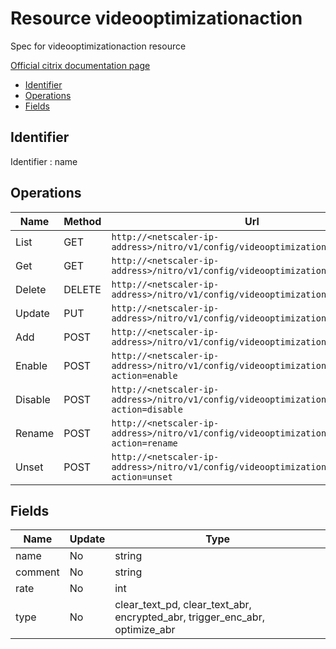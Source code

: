 # Resource videooptimizationaction

Spec for videooptimizationaction resource

[Official citrix documentation page](https://developer-docs.citrix.com/projects/netscaler-nitro-api/en/12.0/configuration/videooptimization/videooptimizationaction/videooptimizationaction/)

- [Identifier](#identifier)
- [Operations](#operations)
- [Fields](#fields)

## Identifier

Identifier : name

## Operations

| Name | Method | Url |
|----|----|----|
| List | GET | `http://<netscaler-ip-address>/nitro/v1/config/videooptimizationaction` |
| Get | GET | `http://<netscaler-ip-address>/nitro/v1/config/videooptimizationaction/<name>` |
| Delete | DELETE | `http://<netscaler-ip-address>/nitro/v1/config/videooptimizationaction/<name>` |
| Update | PUT | `http://<netscaler-ip-address>/nitro/v1/config/videooptimizationaction` |
| Add | POST | `http://<netscaler-ip-address>/nitro/v1/config/videooptimizationaction` |
| Enable | POST | `http://<netscaler-ip-address>/nitro/v1/config/videooptimizationaction?action=enable` |
| Disable | POST | `http://<netscaler-ip-address>/nitro/v1/config/videooptimizationaction?action=disable` |
| Rename | POST | `http://<netscaler-ip-address>/nitro/v1/config/videooptimizationaction?action=rename` |
| Unset | POST | `http://<netscaler-ip-address>/nitro/v1/config/videooptimizationaction?action=unset` |

## Fields

| Name | Update | Type |
|----|----|----|
| name | No | string |
| comment | No | string |
| rate | No | int |
| type | No | clear_text_pd, clear_text_abr, encrypted_abr, trigger_enc_abr, optimize_abr |

